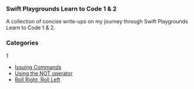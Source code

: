 ### Swift Playgrounds Learn to Code 1 & 2

A collection of concise write-ups on my journey through Swift Playgrounds Learn to Code 1 & 2.

### Categories

1
* [Issuing Commands](Issuing20%Commands/issuingCommands.md)
* [Using the NOT operator](https://github.com/aenakin/learn-to-code/blob/2444ec2dff34c3fbbbb025d4a09052a0c0b07892/Using%20the%20NOT%20Operator/usingTheNotOperator.md)
* [Roll Right, Roll Left](https://github.com/aenakin/learn-to-code/blob/144cbab233a3e0383f6958cffa64b3d0ab9c4698/Roll%20Right%20Roll%20Left/rollRightRollLeft.md)

